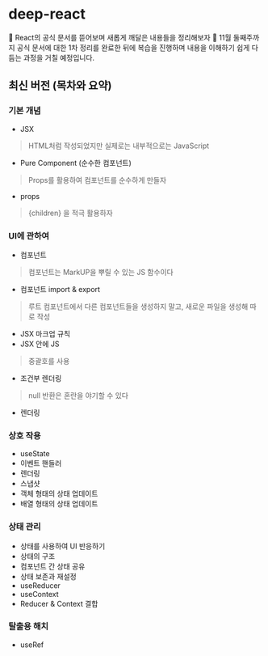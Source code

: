 # deep-react
👀 React의 공식 문서를 뜯어보며 새롭게 깨달은 내용들을 정리해보자
🤔 11월 둘째주까지 공식 문서에 대한 1차 정리를 완료한 뒤에 복습을 진행하며 내용을 이해하기 쉽게 다듬는 과정을 거칠 예정입니다.

## 최신 버전 (목차와 요약)
### 기본 개념
- JSX
> HTML처럼 작성되었지만 실제로는 내부적으로는 JavaScript
- Pure Component (순수한 컴포넌트)
> Props를 활용하여 컴포넌트를 순수하게 만들자
- props
> {children} 을 적극 활용하자

### UI에 관하여
- 컴포넌트
> 컴포넌트는 MarkUP을 뿌릴 수 있는 JS 함수이다
- 컴포넌트 import & export
> 루트 컴포넌트에서 다른 컴포넌트들을 생성하지 말고, 새로운 파일을 생성해 따로 작성
- JSX 마크업 규칙
- JSX 안에 JS
> 중괄호를 사용
- 조건부 렌더링
> null 반환은 혼란을 야기할 수 있다
- 렌더링

### 상호 작용
- useState
- 이벤트 핸들러
- 렌더링
- 스냅샷
- 객체 형태의 상태 업데이트
- 배열 형태의 상태 업데이트

### 상태 관리
- 상태를 사용하여 UI 반응하기
- 상태의 구조
- 컴포넌트 간 상태 공유
- 상태 보존과 재설정
- useReducer
- useContext
- Reducer & Context 결합

### 탈출용 해치
- useRef
